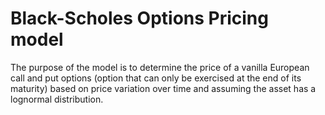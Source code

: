 # Black-Scholes Options Pricing model
The purpose of the model is to determine the price of a vanilla European call and put options (option that can only be exercised at the end of its maturity) based on price variation over time and assuming the asset has a lognormal distribution.
